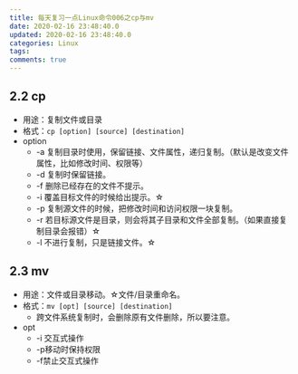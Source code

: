 ```yaml
---
title: 每天复习一点Linux命令006之cp与mv
date: 2020-02-16 23:48:40.0
updated: 2020-02-16 23:48:40.0
categories: Linux
tags: 
comments: true
---
```


## 2.2 cp

- 用途：复制文件或目录
- 格式：`cp [option] [source] [destination]`
- option
  - -a 复制目录时使用，保留链接、文件属性，递归复制。（默认是改变文件属性，比如修改时间、权限等）
  - -d 复制时保留链接。
  - -f  删除已经存在的文件不提示。
  - -i  覆盖目标文件的时候给出提示。☆
  - -p 复制源文件的时候，把修改时间和访问权限一块复制。
  - -r  若目标源文件是目录，则会将其子目录和文件全部复制。（如果直接复制目录会报错）☆
  - -l 不进行复制，只是链接文件。☆

## 2.3 mv

- 用途：文件或目录移动。☆文件/目录重命名。
- 格式：`mv [opt] [source] [destination]`
  - 跨文件系统复制时，会删除原有文件删除，所以要注意。
- opt
  - -i 交互式操作
  - -p移动时保持权限
  - -f禁止交互式操作